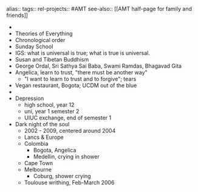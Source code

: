 alias::
tags::
rel-projects:: #AMT 
see-also:: [[AMT half-page for family and friends]]

-
- Theories of Everything
- Chronological order
- Sunday School
- IGS: what is universal is true; what is true is universal.
- Susan and Tibetan Buddhism
- George Ordal, Sri Sathya Sai Baba, Swami Ramdas, Bhagavad Gita
- Angelica, learn to trust, "there must be another way"
	- "I want to learn to trust and to forgive"; tears
- Vegan restaurant, Bogota; UCDM out of the blue
-
- Depression
	- high school, year 12
	- uni, year 1 semester 2
	- UIUC exchange, end of semester 1
- Dark night of the soul
	- 2002 - 2009, centered around 2004
	- Lancs & Europe
	- Colombia
		- Bogota, Angelica
		- Medellin, crying in shower
	- Cape Town
	- Melbourne
		- Coburg, shower crying
	- Toulouse writhing, Feb-March 2006